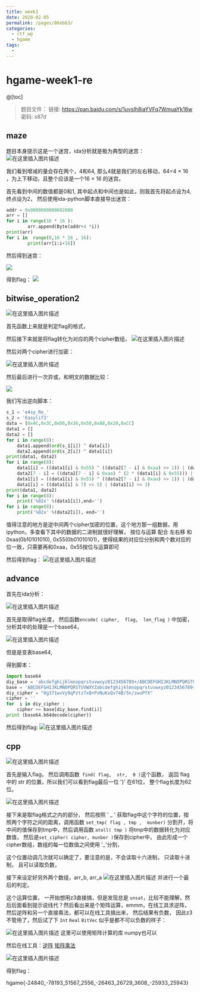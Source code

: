 ```yaml
---
title: week1
date: 2020-02-05 
permalink: /pages/86ebb3/
categories: 
  - ctf_wp
  - hgame
tags: 
  - 
---
```

# hgame-week1-re

@[toc]
> 题目文件：
>  链接: https://pan.baidu.com/s/1uvsIh8iaYVFq7WmuaYk16w  
>  密码: s87d

## maze

题目本身提示这是一个迷宫，ida分析就是极为典型的迷宫：
![在这里插入图片描述](https://img-blog.csdnimg.cn/20200205180055293.png?x-oss-process=image/watermark,type_ZmFuZ3poZW5naGVpdGk,shadow_10,text_aHR0cHM6Ly9ibG9nLmNzZG4ubmV0L3dsel9sY180,size_16,color_FFFFFF,t_70)

我们看到增减的量会存在两个，4和64, 那么4就是我们的左右移动，64=4 × 16 ，为上下移动，且整个应该是一个16 × 16 的迷宫。

首先看到中间的数值都是0和1, 其中起点和中间也是如此，则我首先将起点设为4, 终点设为2， 然后使用ida-python脚本直接导出迷宫：

```python 
addr = 0x0000000000602080
arr = []
for i in range(16 * 16 ):
        arr.append(Byte(addr+4 *i))
print(arr)
for i in  range(0,16 * 16 , 16):
        print(arr[i:i+16])
```

然后得到迷宫：

![](https://img-blog.csdnimg.cn/20200205180952669.png?x-oss-process=image/watermark,type_ZmFuZ3poZW5naGVpdGk,shadow_10,text_aHR0cHM6Ly9ibG9nLmNzZG4ubmV0L3dsel9sY180,size_16,color_FFFFFF,t_70)

得到flag：
![](https://img-blog.csdnimg.cn/20200205181014115.png)



## bitwise_operation2
![在这里插入图片描述](https://img-blog.csdnimg.cn/20200205181026563.png?x-oss-process=image/watermark,type_ZmFuZ3poZW5naGVpdGk,shadow_10,text_aHR0cHM6Ly9ibG9nLmNzZG4ubmV0L3dsel9sY180,size_16,color_FFFFFF,t_70)

首先函数上来就是判定flag的格式， 

然后接下来就是将flag转化为对应的两个cipher数组，
![在这里插入图片描述](https://img-blog.csdnimg.cn/20200205181029100.png)

然后对两个cipher进行加密：

![在这里插入图片描述](https://img-blog.csdnimg.cn/20200205181047704.png?x-oss-process=image/watermark,type_ZmFuZ3poZW5naGVpdGk,shadow_10,text_aHR0cHM6Ly9ibG9nLmNzZG4ubmV0L3dsel9sY180,size_16,color_FFFFFF,t_70)

然后最后进行一次异或，和明文的数据比较：

![](https://img-blog.csdnimg.cn/20200205181047408.png?x-oss-process=image/watermark,type_ZmFuZ3poZW5naGVpdGk,shadow_10,text_aHR0cHM6Ly9ibG9nLmNzZG4ubmV0L3dsel9sY180,size_16,color_FFFFFF,t_70)

我们写出逆向脚本：

```python
s_1 = 'e4sy_Re_'
s_2 = 'Easylif3'
data = [0x4C,0x3C,0xD6,0x36,0x50,0x88,0x20,0xCC]
data1 = []
data2 = []
for i in range(8):
    data1.append(ord(s_1[i]) ^ data[i])
    data2.append(ord(s_2[i]) ^ data1[i])
print(data1, data2)
for i in range(8):
    data1[i] = ((data1[i] & 0x55) ^ ((data2[7 - i] & 0xaa) >> 1)) | (data1[i] & 0xaa)
    data2[7 - i] = ((data2[7 - i] & 0xaa) ^ (2 * (data1[i] & 0x55))) | (data2[7 - i] & 0x55)
    data1[i] = ((data1[i] & 0x55) ^ ((data2[7 - i] & 0xaa) >> 1)) | (data1[i] & 0xaa) 
    data1[i] = ((data1[i] & 7) << 5) | (data1[i] >> 3)
print(data1, data2)
for i in range(8):
    print('%02x' %(data1[i]),end='')
for i in range(8):
    print('%02x' %(data2[i]), end='')
```



值得注意的地方是逆中间两个cipher加密的位置，这个地方那一组数据，用ipython，多查看下其中的数据的二进制就很好理解，
按位与运算  配合  左右移 和 0xaa(0b10101010), 0x55(0b01010101)，使得结果的对应位分别和两个数对应的位一致，只需要再和0xaa，0x55按位与运算即可

然后得到flag：
![在这里插入图片描述](https://img-blog.csdnimg.cn/20200205181113960.png)



## advance

首先在ida分析：

![在这里插入图片描述](https://img-blog.csdnimg.cn/20200205181503504.png?x-oss-process=image/watermark,type_ZmFuZ3poZW5naGVpdGk,shadow_10,text_aHR0cHM6Ly9ibG9nLmNzZG4ubmV0L3dsel9sY180,size_16,color_FFFFFF,t_70)

首先是取得flag长度， 然后函数`encode( cipher,  flag,  len_flag )` 中加密， 分析其中的处理是一个base64， 

![在这里插入图片描述](https://img-blog.csdnimg.cn/20200205181522790.png)

但是是变表base64, 

得到脚本：

```python
import base64
diy_base = 'abcdefghijklmnopqrstuvwxyz0123456789+/ABCDEFGHIJKLMNOPQRSTUVWXYZ0'
base = 'ABCDEFGHIJKLMNOPQRSTUVWXYZabcdefghijklmnopqrstuvwxyz0123456789+/'
diy_cipher = "0g371wvVy9qPztz7xQ+PxNuKxQv74B/5n/zwuPfX"
cipher = ''
for  i in diy_cipher :
    cipher += base[diy_base.find(i)]
print (base64.b64decode(cipher))
```

然后得到flag: 
![在这里插入图片描述](https://img-blog.csdnimg.cn/20200205181558550.png)

## cpp

![在这里插入图片描述](https://img-blog.csdnimg.cn/20200205181601789.png?x-oss-process=image/watermark,type_ZmFuZ3poZW5naGVpdGk,shadow_10,text_aHR0cHM6Ly9ibG9nLmNzZG4ubmV0L3dsel9sY180,size_16,color_FFFFFF,t_70)

首先是输入flag， 然后调用函数` find( flag,  str,  0 )`这个函数， 返回 flag 中的 str 的位置，所以我们可以看到flag最后一位 '}' 在61位， 整个flag长度为62位。

![在这里插入图片描述](https://img-blog.csdnimg.cn/20200205181621484.png?x-oss-process=image/watermark,type_ZmFuZ3poZW5naGVpdGk,shadow_10,text_aHR0cHM6Ly9ibG9nLmNzZG4ubmV0L3dsel9sY180,size_16,color_FFFFFF,t_70)

接下来是取flag格式之内的部分， 然后按照 ' _ ' 获取flag中这个字符的位置，按照两个字符之间的距离，调用函数 `set_tmp( flag , tmp ,  munber)` 分割开，将中间的值保存到tmp中，然后调用函数 `atoll( tmp )` 将tmp中的数据转化为对应数值， 然后是`set_cipher( cipher, munber )`保存到cipher中， 由此形成一个cipher数组，数组的每一位数值之间使用 '_'分割， 

这个位置动调几次就可以确定了，要注意的是，不会读取十六进制， 只读取十进制， 且可以读取负数，

接下来设定好另外两个数组，arr_b, arr_a
![在这里插入图片描述](https://img-blog.csdnimg.cn/20200205181623812.png?x-oss-process=image/watermark,type_ZmFuZ3poZW5naGVpdGk,shadow_10,text_aHR0cHM6Ly9ibG9nLmNzZG4ubmV0L3dsel9sY180,size_16,color_FFFFFF,t_70)
并进行一个最后的判定。 

这个运算位置， 一开始想用z3直接搞，但是发现总是 `unsat`，比较不能理解，然后后面看到提示说线代？然后看出来是个矩阵运算，emmm，在线工具求逆阵，然后逆阵和另一个直接乘法，都可以在线工具搞出来， 然后结果有负数， 因此z3不管用了，然后试了下 `Int` `Real` `BitVec` 似乎是都不可以负数的样子：


![在这里插入图片描述](https://img-blog.csdnimg.cn/20200205181645275.png?x-oss-process=image/watermark,type_ZmFuZ3poZW5naGVpdGk,shadow_10,text_aHR0cHM6Ly9ibG9nLmNzZG4ubmV0L3dsel9sY180,size_16,color_FFFFFF,t_70)
这里可以使用矩阵计算的库 numpy也可以


然后在线工具：[逆阵](https://zh.numberempire.com/matrixcalculator.php)  [矩阵乘法](http://www.nicetool.net/app/matrix_multiplication.html)

![在这里插入图片描述](https://img-blog.csdnimg.cn/2020020518172297.png?x-oss-process=image/watermark,type_ZmFuZ3poZW5naGVpdGk,shadow_10,text_aHR0cHM6Ly9ibG9nLmNzZG4ubmV0L3dsel9sY180,size_16,color_FFFFFF,t_70)

得到flag： 

hgame{-24840_-78193_51567_2556_-26463_26729_3608_-25933_25943}

